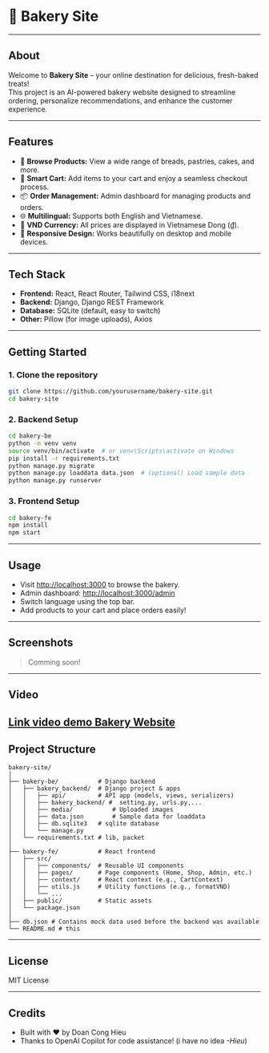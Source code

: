 # 🍞 Bakery Site

---

## About

Welcome to **Bakery Site** – your online destination for delicious, fresh-baked treats!  
This project is an AI-powered bakery website designed to streamline ordering, personalize recommendations, and enhance the customer experience.

---

## Features

- 🥐 **Browse Products:** View a wide range of breads, pastries, cakes, and more.
- 🛒 **Smart Cart:** Add items to your cart and enjoy a seamless checkout process.
- 📦 **Order Management:** Admin dashboard for managing products and orders.
- 🌐 **Multilingual:** Supports both English and Vietnamese.
- 💸 **VND Currency:** All prices are displayed in Vietnamese Dong (₫).
- 📱 **Responsive Design:** Works beautifully on desktop and mobile devices.

---

## Tech Stack

- **Frontend:** React, React Router, Tailwind CSS, i18next
- **Backend:** Django, Django REST Framework
- **Database:** SQLite (default, easy to switch)
- **Other:** Pillow (for image uploads), Axios

---

## Getting Started

### 1. Clone the repository

```sh
git clone https://github.com/yourusername/bakery-site.git
cd bakery-site
```

### 2. Backend Setup

```sh
cd bakery-be
python -m venv venv
source venv/bin/activate  # or venv\Scripts\activate on Windows
pip install -r requirements.txt
python manage.py migrate
python manage.py loaddata data.json  # (optional) Load sample data
python manage.py runserver
```

### 3. Frontend Setup

```sh
cd bakery-fe
npm install
npm start
```

---

## Usage

- Visit [http://localhost:3000](http://localhost:3000) to browse the bakery.
- Admin dashboard: [http://localhost:3000/admin](http://localhost:3000/admin)
- Switch language using the top bar.
- Add products to your cart and place orders easily!

---

## Screenshots

> Comming soon!

---

## Video
[Link video demo Bakery Website](https://www.youtube.com/watch?v=NBU-I3VveK4)
---

## Project Structure

```
bakery-site/
│
├── bakery-be/           # Django backend
│   ├── bakery_backend/  # Django project & apps
│   │   ├── api/         # API app (models, views, serializers)
│   │   ├── bakery_backend/ #  setting.py, urls.py,...
│   │   ├── media/           # Uploaded images
│   │   ├── data.json        # Sample data for loaddata
│   │   ├── db.sqlite3   # sqlite database
│   │   └── manage.py
│   └── requirements.txt # lib, packet
│
├── bakery-fe/           # React frontend
│   ├── src/
│   │   ├── components/  # Reusable UI components
│   │   ├── pages/       # Page components (Home, Shop, Admin, etc.)
│   │   ├── context/     # React context (e.g., CartContext)
│   │   ├── utils.js     # Utility functions (e.g., formatVND)
│   │   └── ...
│   ├── public/          # Static assets
│   └── package.json
│
├── db.json # Contains mock data used before the backend was available
└── README.md # this 
```

---

## License

MIT License

---

## Credits

- Built with ❤️ by Doan Cong Hieu
- Thanks to OpenAI Copilot for code assistance! (i have no idea *-Hieu*)


